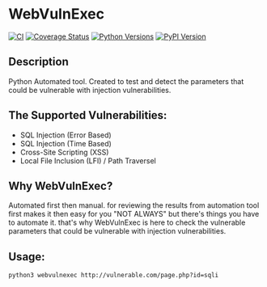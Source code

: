 # WebVulnExec


[![CI](https://github.com/dlint-py/dlint/actions/workflows/ci.yml/badge.svg?branch=master)](https://github.com/dlint-py/dlint/actions/workflows/ci.yml)
[![Coverage Status](https://coveralls.io/repos/github/dlint-py/dlint/badge.svg?branch=master)](https://coveralls.io/github/dlint-py/dlint?branch=master)
[![Python Versions](https://img.shields.io/pypi/pyversions/dlint.svg)](https://pypi.org/project/dlint/)
[![PyPI Version](https://img.shields.io/pypi/v/dlint.svg)](https://pypi.org/project/dlint/)


## Description
Python Automated tool. Created to test and detect the parameters that could be vulnerable with injection vulnerabilities.

## The Supported Vulnerabilities:
- SQL Injection (Error Based)
- SQL Injection (Time Based)
- Cross-Site Scripting (XSS)
- Local File Inclusion (LFI) / Path Traversel

## Why WebVulnExec?
Automated first then manual. for reviewing the results from automation tool first makes it then easy for you "NOT ALWAYS" but there's things 
you have to automate it. that's why WebVulnExec is here to check the vulnerable parameters that could be vulnerable with injection vulnerabilities.

## Usage:
`python3 webvulnexec http://vulnerable.com/page.php?id=sqli`

